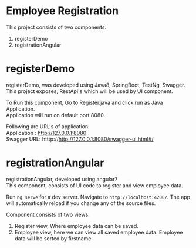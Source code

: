 # Employee Registration
 
This project consists of two components:
1. registerDemo
2. registrationAngular

# registerDemo

registerDemo, was developed using Java8, SpringBoot, TestNg, Swagger. <br/>
This project exposes, RestApi's which will be used by UI component.

To Run this component, Go to Register.java and click run as Java Application. <br/>
Application will run on default port 8080.

Following are URL's of application: <br/>
Application : http://127.0.0.1:8080 <br/>
Swagger URL: htttp://http://127.0.0.1:8080/swagger-ui.html#/ <br/>

# registrationAngular

registrationAngular, developed using angular7 <br/>
This component, consists of UI code to register and view employee data.<br/>

Run `ng serve` for a dev server. Navigate to `http://localhost:4200/`. The app will automatically reload if you change any of the source files. <br/>

Component consists of two views. <br/>
1. Register view, Where employee data can be saved. <br/>
2. Employee view, here we can view all saved employee data. Employee data will be sorted by firstname
